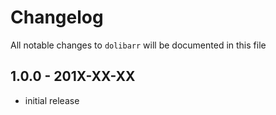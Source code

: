 # Changelog

All notable changes to `dolibarr` will be documented in this file

## 1.0.0 - 201X-XX-XX

- initial release
